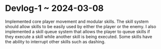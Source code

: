 # Devlog-1 ~ 2024-03-08

Implemented core player movement and modular skills. The skill system should allow skills to be easily used by either the player or the enemy.
I also implemented a skill queue system that allows the player to queue skills if they execute a skill while another skill is being executed.
Some skills have the ability to interrupt other skills such as dashing.
